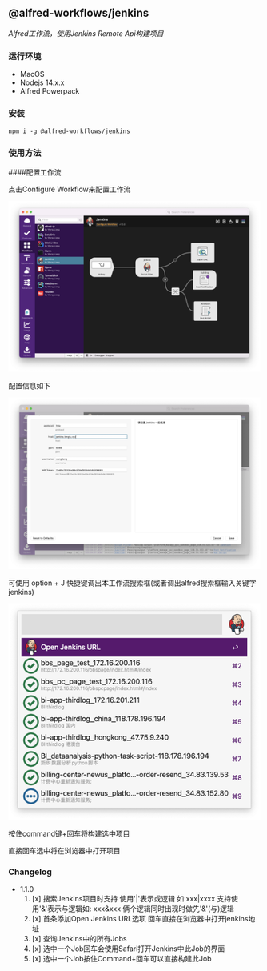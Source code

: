 ## @alfred-workflows/jenkins

*Alfred工作流，使用Jenkins Remote Api构建项目*

### 运行环境

* MacOS
* Nodejs 14.x.x
* Alfred Powerpack

### 安装

```
npm i -g @alfred-workflows/jenkins
```

### 使用方法

####配置工作流

点击Configure Workflow来配置工作流

![](./docs/jenkins2.png)

配置信息如下

![](./docs/jenkins.png)

可使用 option + J 快捷键调出本工作流搜索框(或者调出alfred搜索框输入关键字 jenkins)

![](./docs/jenkins3.png)

按住command键+回车将构建选中项目

直接回车选中将在浏览器中打开项目

### Changelog

* 1.1.0
  1. [x] 搜索Jenkins项目时支持 使用'|'表示或逻辑 如:xxx|xxxx 支持使用'&'表示与逻辑如: xxx&xxx 俩个逻辑同时出现时做先'&'(与)逻辑
  2. [x] 首条添加Open Jenkins URL选项 回车直接在浏览器中打开jenkins地址
  3. [x] 查询Jenkins中的所有Jobs
  4. [x] 选中一个Job回车会使用Safari打开Jenkins中此Job的界面
  5. [x] 选中一个Job按住Command+回车可以直接构建此Job








